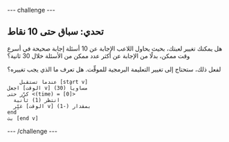 \--- challenge \---

## تحدي: سباق حتى 10 نقاط

هل يمكنك تغيير لعبتك، بحيث يحاول اللاعب الإجابة عن 10 أسئلة إجابة صحيحة في أسرع وقت ممكن، بدلًا من الإجابة عن أكثر عدد ممكن من الأسئلة خلال 30 ثانية؟

لفعل ذلك، ستحتاج إلى تغيير التعليمة البرمجية للموقِّت. هل تعرف ما الذي يجب تغييره؟

```blocks
    عندما تستقبل [start v]
اجعل [الوقت v] مساوياً (30)
كرِّر حتى <(time) = [0]> 
  انتظر (1) ثانية
  غيِّر [الوقت v] بمقدار (-1)
end
بث [end v]
```

\--- /challenge \---